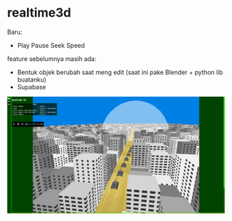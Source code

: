 # realtime3d  

Baru:
  - Play Pause Seek Speed   

feature sebelumnya masih ada:
  - Bentuk objek berubah saat meng edit (saat ini pake Blender + python lib buatanku)  
  - Supabase
  
![gambar utama1](image/utama1.png)
